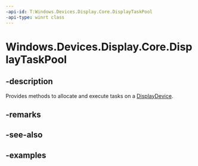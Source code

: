 ```yaml
---
-api-id: T:Windows.Devices.Display.Core.DisplayTaskPool
-api-type: winrt class
---
```


<!-- Class syntax.
public class DisplayTaskPool 
-->

# Windows.Devices.Display.Core.DisplayTaskPool

## -description
Provides methods to allocate and execute tasks on a [DisplayDevice](displaydevice.md).

## -remarks

## -see-also

## -examples


